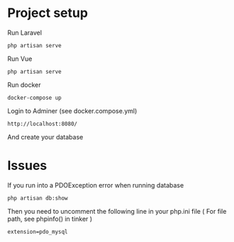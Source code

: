 
<h1>Project setup</h1>

Run Laravel
```
php artisan serve
```
Run Vue
```
php artisan serve
```
Run docker
```
docker-compose up
```
Login to Adminer (see docker.compose.yml)
```
http://localhost:8080/
```
And create your database

<h1>Issues</h1>
If you run into a PDOException error when running database

```
php artisan db:show
```
Then you need to uncomment the following line in your php.ini file ( For file path, see phpinfo() in tinker  )
```
extension=pdo_mysql
```




